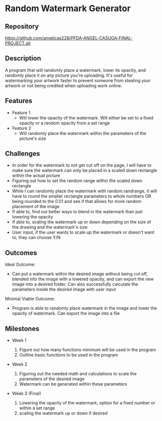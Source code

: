 # Random Watermark Generator

## Repository
https://github.com/angelcas228/PFDA-ANGEL-CASUGA-FINAL-PROJECT.git

## Description
A program that will randomly place a watermark, lower its opacity, and randomly place it on any picture you're uploading. It's useful for watermarking
your artwork faster to prevent someone from stealing your artwork or not being credited when uploading work online.

## Features
- Feature 1
	- Will lower the opacity of the watermark. Will either be set to a fixed opacity or a random opacity from a set range
- Feature 2
	- Will randomly place the watermark within the parameters of the picture's size

## Challenges
- In order for the watermark to not get cut off on the page, I will have to make sure the watermark can only be placed in a scaled down rectangle within the actual picture
- Figuring out how to set the random range within the scaled down rectangle
- While I can randomly place the watermark with random.randrange, it will have to round the smaller rectangle parameters to whole numbers OR being rounded to the 0.01 and see if that
  allows for more random placement of the image
- If able to, find out better ways to blend in the watermark than just lowering the opacity
- If able to, scaling the watermark up or down depending on the size of the drawing and the watermark's size
- User input, if the user wants to scale up the watermark or doesn't want to, they can choose Y/N

## Outcomes
Ideal Outcome:
- Can put a watermark within the desired image without being cut off, blended into the image with a lowered opacity, and can export the new image into a desired folder. Can also
  successfully calculate the parameters inside the desired image with user input

Minimal Viable Outcome:
- Program is able to randomly place watermark in the image and lower the opacity of watermark. Can export the image into a file

## Milestones

- Week 1
  1. Figure out how many functions minimum will be used in the program
  2. Outline basic functions to be used in the program

- Week 2
  1. Figuring out the needed math and calculations to scale the parameters of the desired image 
  2. Watermark can be generated within these parameters

- Week 3 (Final)
  1. Lowering the opacity of the watermark, option for a fixed number or within a set range
  2. scaling the watermark up or down if desired
